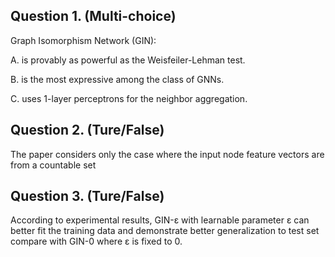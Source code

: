 ## Question 1. (Multi-choice)

Graph Isomorphism Network (GIN):

A. is provably as powerful as the Weisfeiler-Lehman test.

B. is the most expressive among the class of GNNs.

C. uses 1-layer perceptrons for the neighbor aggregation. 

## Question 2. (Ture/False)

The paper considers only the case where the input node feature vectors are from a countable set


## Question 3. (Ture/False)

According to experimental results, GIN-ε with learnable parameter ε can better fit the training data and demonstrate better generalization to test set compare with GIN-0 where ε is fixed to 0.
